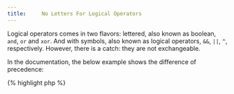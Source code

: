 ```yaml
---
title:     No Letters For Logical Operators
---
```


Logical operators comes in two flavors: lettered, also known as boolean, `and`, `or` and `xor`. And with symbols, also known as logical operators, `&&`, `||`, `^`, respectively. However, there is a catch: they are not exchangeable. 

In the documentation, the below example shows the difference of precedence: 

{% highlight php %}
<?php
// --------------------
// "||" has a greater precedence than "or"

// The result of the expression (false || true) is assigned to $e
// Acts like: ($e = (false || true))
$e = false || true;

// The constant false is assigned to $f and then true is ignored
// Acts like: (($f = false) or true)
$f = false or true;

var_dump($e, $f);

{% endhighlight %}


In the result `$e` is `true`, `$f` is `false`. Most of the time, expected precedence is the one associated with the logical operators `&&`, `||`, `^`. It is recommended to only use these last logical operators. 


### Rule Details

This rule require that logical operators use `&&`, `||`, `^`, instead of `and`, `or` and `xor`. The followings is wrong. 

{% highlight php %}
<?php
$a = 1 and 2 or 3 xor 4;

{% endhighlight %}{: .bad }


The following patterns are considered OK:

{% highlight php %}
<?php
$a = 1 && 2 || 3 ^ 4;

{% endhighlight %}{: .ok }


### Further Reading

* [Logical operators](http://php.net/language.operators.logical)